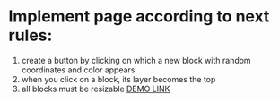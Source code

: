 # Implement page according to next rules:
1. create a button by clicking on which a new block with random coordinates and color appears
2. when you click on a block, its layer becomes the top
3. all blocks must be resizable
 [DEMO LINK](https://Oleksandr-Zhitenko.github.io/<repo_name>/)
